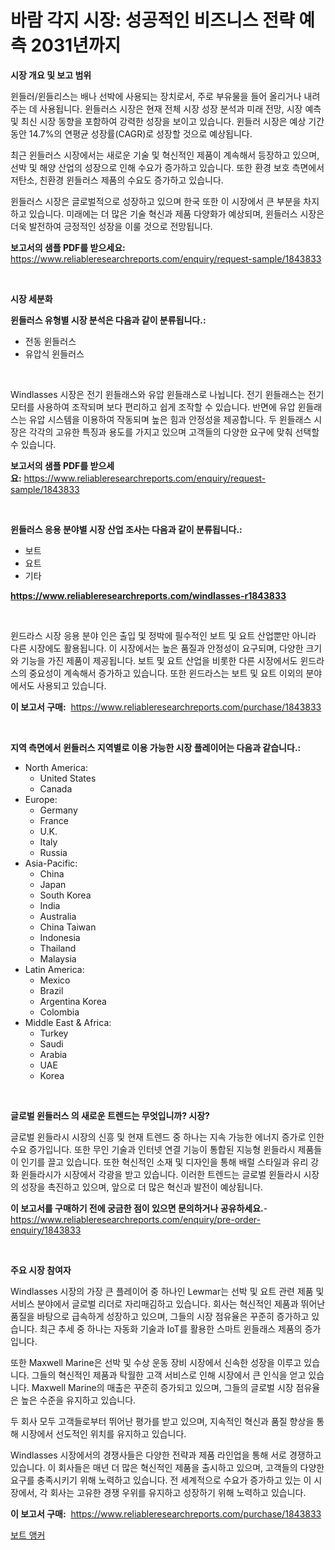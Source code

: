 <p><h1>바람 각지 시장: 성공적인 비즈니스 전략 예측 2031년까지</h1></p><p><strong>시장 개요 및 보고 범위</strong></p>
<p><p>윈들러/윈들리스는 배나 선박에 사용되는 장치로서, 주로 부유물을 들어 올리거나 내려주는 데 사용됩니다. 윈들러스 시장은 현재 전체 시장 성장 분석과 미래 전망, 시장 예측 및 최신 시장 동향을 포함하여 강력한 성장을 보이고 있습니다. 윈들러 시장은 예상 기간 동안 14.7%의 연평균 성장률(CAGR)로 성장할 것으로 예상됩니다.</p><p>최근 윈들러스 시장에서는 새로운 기술 및 혁신적인 제품이 계속해서 등장하고 있으며, 선박 및 해양 산업의 성장으로 인해 수요가 증가하고 있습니다. 또한 환경 보호 측면에서 저탄소, 친환경 윈들러스 제품의 수요도 증가하고 있습니다.</p><p>윈들러스 시장은 글로벌적으로 성장하고 있으며 한국 또한 이 시장에서 큰 부분을 차지하고 있습니다. 미래에는 더 많은 기술 혁신과 제품 다양화가 예상되며, 윈들러스 시장은 더욱 발전하여 긍정적인 성장을 이룰 것으로 전망됩니다.</p></p>
<p><strong>보고서의 샘플 PDF를 받으세요:</strong> <a href="https://www.reliableresearchreports.com/enquiry/request-sample/1843833">https://www.reliableresearchreports.com/enquiry/request-sample/1843833</a></p>
<p>&nbsp;</p>
<p><strong>시장 세분화</strong></p>
<p><strong>윈들러스 유형별 시장 분석은 다음과 같이 분류됩니다.:</strong></p>
<p><ul><li>전동 윈들러스</li><li>유압식 윈들러스</li></ul></p>
<p>&nbsp;</p>
<p><p>Windlasses 시장은 전기 윈들래스와 유압 윈들래스로 나뉩니다. 전기 윈들래스는 전기 모터를 사용하여 조작되며 보다 편리하고 쉽게 조작할 수 있습니다. 반면에 유압 윈들래스는 유압 시스템을 이용하여 작동되며 높은 힘과 안정성을 제공합니다. 두 윈들래스 시장은 각각의 고유한 특징과 용도를 가지고 있으며 고객들의 다양한 요구에 맞춰 선택할 수 있습니다.</p></p>
<p><strong>보고서의 샘플 PDF를 받으세요:</strong>&nbsp;<a href="https://www.reliableresearchreports.com/enquiry/request-sample/1843833">https://www.reliableresearchreports.com/enquiry/request-sample/1843833</a></p>
<p>&nbsp;</p>
<p><strong> 윈들러스 응용 분야별 시장 산업 조사는 다음과 같이 분류됩니다.:</strong></p>
<p><ul><li>보트</li><li>요트</li><li>기타</li></ul></p>
<p><strong><a href="https://www.reliableresearchreports.com/windlasses-r1843833">https://www.reliableresearchreports.com/windlasses-r1843833</a></strong></p>
<p>&nbsp;</p>
<p><p>윈드라스 시장 응용 분야 인은 출입 및 정박에 필수적인 보트 및 요트 산업뿐만 아니라 다른 시장에도 활용됩니다. 이 시장에서는 높은 품질과 안정성이 요구되며, 다양한 크기와 기능을 가진 제품이 제공됩니다. 보트 및 요트 산업을 비롯한 다른 시장에서도 윈드라스의 중요성이 계속해서 증가하고 있습니다. 또한 윈드라스는 보트 및 요트 이외의 분야에서도 사용되고 있습니다.</p></p>
<p><strong>이 보고서 구매:</strong>&nbsp; <a href="https://www.reliableresearchreports.com/purchase/1843833">https://www.reliableresearchreports.com/purchase/1843833</a></p>
<p>&nbsp;</p>
<p><strong>지역 측면에서 윈들러스 지역별로 이용 가능한 시장 플레이어는 다음과 같습니다.:</strong></p>
<p><ul>
    <li>
        North America:
        <ul>
            <li>United States</li>
            <li>Canada</li>
        </ul>
    </li>
    <li>
        Europe:
        <ul>
            <li>Germany</li>
            <li>France</li>
            <li>U.K.</li>
            <li>Italy</li>
            <li>Russia</li>
        </ul>
    </li>
    <li>
        Asia-Pacific:
        <ul>
            <li>China</li>
            <li>Japan</li>
            <li>South Korea</li>
            <li>India</li>
            <li>Australia</li>
            <li>China Taiwan</li>
            <li>Indonesia</li>
            <li>Thailand</li>
            <li>Malaysia</li>
        </ul>
    </li>
    <li>
        Latin America:
        <ul>
            <li>Mexico</li>
            <li>Brazil</li>
            <li>Argentina Korea</li>
            <li>Colombia</li>
        </ul>
    </li>
    <li>
        Middle East & Africa:
        <ul>
            <li>Turkey</li>
            <li>Saudi</li>
            <li>Arabia</li>
            <li>UAE</li>
            <li>Korea</li>
        </ul>
    </li>
    </ul></p>
<p>&nbsp;</p>
<p><strong>글로벌 윈들러스 의 새로운 트렌드는 무엇입니까? 시장?</strong></p>
<p><p>글로벌 윈들라시 시장의 신흥 및 현재 트렌드 중 하나는 지속 가능한 에너지 증가로 인한 수요 증가입니다. 또한 무인 기술과 인터넷 연결 기능이 통합된 지능형 윈들라시 제품들이 인기를 끌고 있습니다. 또한 혁신적인 소재 및 디자인을 통해 배럴 스타일과 유리 강화 윈들라시가 시장에서 각광을 받고 있습니다. 이러한 트렌드는 글로벌 윈들라시 시장의 성장을 촉진하고 있으며, 앞으로 더 많은 혁신과 발전이 예상됩니다.</p></p>
<p><strong>이 보고서를 구매하기 전에 궁금한 점이 있으면 문의하거나 공유하세요.</strong>- <a href="https://www.reliableresearchreports.com/enquiry/pre-order-enquiry/1843833">https://www.reliableresearchreports.com/enquiry/pre-order-enquiry/1843833</a></p>
<p>&nbsp;</p>
<p><strong>주요 시장 참여자</strong></p>
<p><p>Windlasses 시장의 가장 큰 플레이어 중 하나인 Lewmar는 선박 및 요트 관련 제품 및 서비스 분야에서 글로벌 리더로 자리매김하고 있습니다. 회사는 혁신적인 제품과 뛰어난 품질을 바탕으로 급속하게 성장하고 있으며, 그들의 시장 점유율은 꾸준히 증가하고 있습니다. 최근 추세 중 하나는 자동화 기술과 IoT를 활용한 스마트 윈들래스 제품의 증가입니다.</p><p>또한 Maxwell Marine은 선박 및 수상 운동 장비 시장에서 신속한 성장을 이루고 있습니다. 그들의 혁신적인 제품과 탁월한 고객 서비스로 인해 시장에서 큰 인식을 얻고 있습니다. Maxwell Marine의 매출은 꾸준히 증가되고 있으며, 그들의 글로벌 시장 점유율은 높은 수준을 유지하고 있습니다.</p><p>두 회사 모두 고객들로부터 뛰어난 평가를 받고 있으며, 지속적인 혁신과 품질 향상을 통해 시장에서 선도적인 위치를 유지하고 있습니다.</p><p>Windlasses 시장에서의 경쟁사들은 다양한 전략과 제품 라인업을 통해 서로 경쟁하고 있습니다. 이 회사들은 매년 더 많은 혁신적인 제품을 출시하고 있으며, 고객들의 다양한 요구를 충족시키기 위해 노력하고 있습니다. 전 세계적으로 수요가 증가하고 있는 이 시장에서, 각 회사는 고유한 경쟁 우위를 유지하고 성장하기 위해 노력하고 있습니다.</p></p>
<p><strong>이 보고서 구매:</strong>&nbsp;&nbsp;<a href="https://www.reliableresearchreports.com/purchase/1843833">https://www.reliableresearchreports.com/purchase/1843833</a></p>
<p><p><a href="https://github.com/xvz497517413/Market-Research-Report-List-1/blob/main/606337522556.md">보트 앵커</a></p></p>